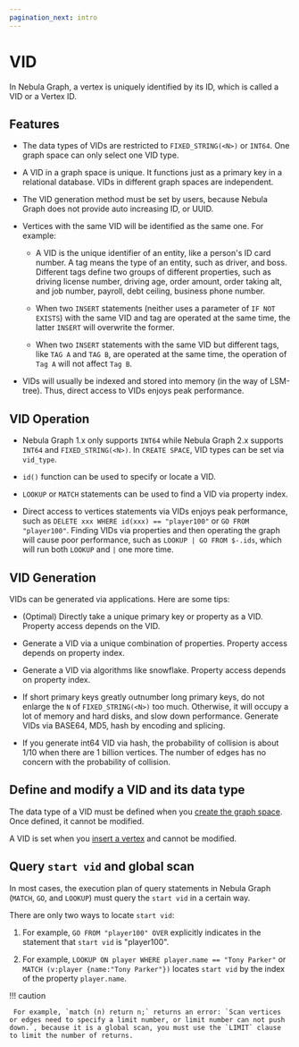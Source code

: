 ```yaml
---
pagination_next: intro
---
```


# VID

In Nebula Graph, a vertex is uniquely identified by its ID, which is called a VID or a Vertex ID.

## Features

- The data types of VIDs are restricted to `FIXED_STRING(<N>)` or `INT64`. One graph space can only select one VID type.

- A VID in a graph space is unique. It functions just as a primary key in a relational database. VIDs in different graph spaces are independent.

- The VID generation method must be set by users, because Nebula Graph does not provide auto increasing ID, or UUID.

- Vertices with the same VID will be identified as the same one. For example:
  
  + A VID is the unique identifier of an entity, like a person's ID card number. A tag means the type of an entity,  such as driver, and boss. Different tags define two groups of different properties, such as driving license number, driving age, order amount, order taking alt, and job number, payroll, debt ceiling, business phone number.

  + When two `INSERT` statements (neither uses a parameter of `IF NOT EXISTS`) with the same VID and tag are operated at the same time, the latter `INSERT` will overwrite the former.

  + When two `INSERT` statements with the same VID but different tags, like `TAG A` and `TAG B`, are operated at the same time, the operation of `Tag A` will not affect `Tag B`.

-  VIDs will usually be indexed and stored into memory (in the way of LSM-tree). Thus, direct access to VIDs enjoys peak performance.

## VID Operation

- Nebula Graph 1.x only supports `INT64` while Nebula Graph 2.x supports `INT64` and `FIXED_STRING(<N>)`. In `CREATE SPACE`, VID types can be set via `vid_type`.

- `id()` function can be used to specify or locate a VID.

- `LOOKUP` or `MATCH` statements can be used to find a VID via property index.

- Direct access to vertices statements via VIDs enjoys peak performance, such as `DELETE xxx WHERE id(xxx) == "player100"` or `GO FROM "player100"`. Finding VIDs via properties and then operating the graph will cause poor performance, such as `LOOKUP | GO FROM $-.ids`, which will run both `LOOKUP` and `|` one more time.

## VID Generation

VIDs can be generated via applications. Here are some tips:

- (Optimal) Directly take a unique primary key or property as a VID. Property access depends on the VID.

- Generate a VID via a unique combination of properties. Property access depends on property index.

- Generate a VID via algorithms like snowflake. Property access depends on property index.

- If short primary keys greatly outnumber long primary keys, do not enlarge the `N` of `FIXED_STRING(<N>)` too much. Otherwise, it will occupy a lot of memory and hard disks, and slow down performance. Generate VIDs via BASE64, MD5, hash by encoding and splicing.

- If you generate int64 VID via hash, the probability of collision is about 1/10 when there are 1 billion vertices. The number of edges has no concern with the probability of collision.

## Define and modify a VID and its data type

The data type of a VID must be defined when you [create the graph space](../3.ngql-guide/9.space-statements/1.create-space.md). Once defined, it cannot be modified.

A VID is set when you [insert a vertex](../3.ngql-guide/12.vertex-statements/1.insert-vertex.md) and cannot be modified. 

## Query `start vid` and global scan

In most cases, the execution plan of query statements in Nebula Graph (`MATCH`, `GO`, and `LOOKUP`) must query the `start vid` in a certain way.

There are only two ways to locate `start vid`:

1. For example, `GO FROM "player100" OVER` explicitly indicates in the statement that `start vid` is "player100".

2. For example, `LOOKUP ON player WHERE player.name == "Tony Parker"` or `MATCH (v:player {name:"Tony Parker"})` locates `start vid` by the index of the property `player.name`.

!!! caution

     For example, `match (n) return n;` returns an error: `Scan vertices or edges need to specify a limit number, or limit number can not push down.`, because it is a global scan, you must use the `LIMIT` clause to limit the number of returns.
